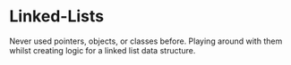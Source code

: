 # Linked-Lists
Never used pointers, objects, or classes before. Playing around with them whilst creating logic for a linked list data structure.
